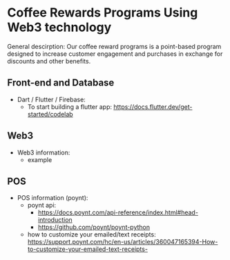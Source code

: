 # Coffee Rewards Programs Using Web3 technology

General descirption: Our coffee reward programs is a point-based program designed to increase customer engagement and purchases in exchange for discounts and other benefits.


## Front-end and Database
 - Dart / Flutter / Firebase:
    - To start building a flutter app: https://docs.flutter.dev/get-started/codelab
    
## Web3
 - Web3 information:
    - example
   
## POS 
- POS information (poynt):
    - poynt api: 
        - https://docs.poynt.com/api-reference/index.html#head-introduction
        - https://github.com/poynt/poynt-python
    - how to customize your emailed/text receipts: https://support.poynt.com/hc/en-us/articles/360047165394-How-to-customize-your-emailed-text-receipts-
